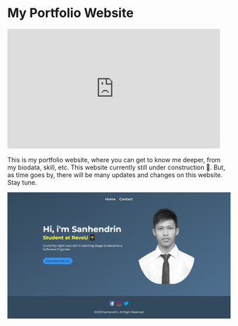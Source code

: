 # My Portfolio Website

<iframe src="https://giphy.com/embed/Sj8aZJR9N8QWAOGXUj" width="480" height="270" frameBorder="0" class="giphy-embed" allowFullScreen></iframe><p><a href="https://giphy.com/gifs/welcome-Sj8aZJR9N8QWAOGXUj"></a></p>

This is my portfolio website, where you can get to know me deeper, from my biodata, skill, etc. This website currently still under construction 🚧. But, as time goes by, there will be many updates and changes on this website. Stay tune.

![my portfolio](images/screenshot.png)
